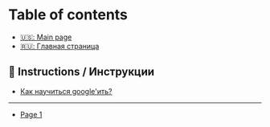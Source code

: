 # Table of contents

* [🇺🇸: Main page](README.md)
* [🇷🇺: Главная страница](ru-main.md)

## 📑 Instructions / Инструкции <a href="#inst" id="inst"></a>

* [Как научиться google'ить?](inst/kak-nauchitsya-googleit.md)

***

* [Page 1](page-1.md)

